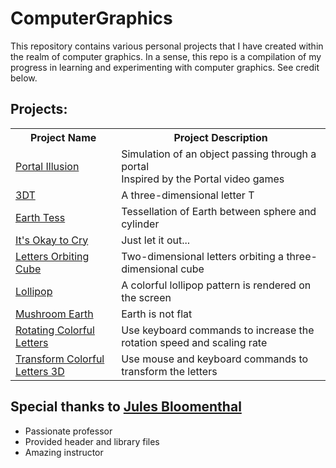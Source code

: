 # ComputerGraphics
This repository contains various personal projects that I have created within the realm of computer graphics. In a sense, this repo is a compilation of my progress in learning and experimenting with computer graphics. See credit below.

## Projects:

<table>
  <tr>
    <th>Project Name</th>
    <th>Project Description</th>
  </tr>
  <tr>
    <td><a href="./Apps/PortalIllusion">Portal Illusion</a></td>
    <td>
      Simulation of an object passing through a portal 
      <br> 
      Inspired by the Portal video games
    </td>
  </tr>
  <tr>
    <td><a href="./Apps/3DT">3DT</a></td>
    <td>A three-dimensional letter T</td>
  </tr>
  <tr>
    <td><a href="./Apps/EarthTess">Earth Tess</a></td>
    <td>Tessellation of Earth between sphere and cylinder</td>
  </tr>
  <tr>
    <td><a href="./Apps/It'sOkayToCry">It's Okay to Cry</a></td>
    <td>Just let it out...</td>
  </tr>
  <tr>
    <td><a href="./Apps/LettersOrbitingCube">Letters Orbiting Cube</a></td>
    <td>Two-dimensional letters orbiting a three-dimensional cube</td>
  </tr>
  <tr>
    <td><a href="./Apps/Lollipop">Lollipop</a></td>
    <td>A colorful lollipop pattern is rendered on the screen</td>
  </tr>
  <tr>
    <td><a href="./Apps/MushroomEarth">Mushroom Earth</a></td>
    <td>Earth is not flat</td>
  </tr>
  <tr>
    <td><a href="./Apps/RotatingColorfulLetters">Rotating Colorful Letters</a></td>
    <td>Use keyboard commands to increase the rotation speed and scaling rate</td>
  </tr>
  <tr>
    <td><a href="./Apps/TransformColorfulLetters3D">Transform Colorful Letters 3D</a></td>
    <td>Use mouse and keyboard commands to transform the letters</td>
  </tr>
</table>

## Special thanks to [Jules Bloomenthal](https://www.bloomenthal.com/)
- Passionate professor
- Provided header and library files
- Amazing instructor
